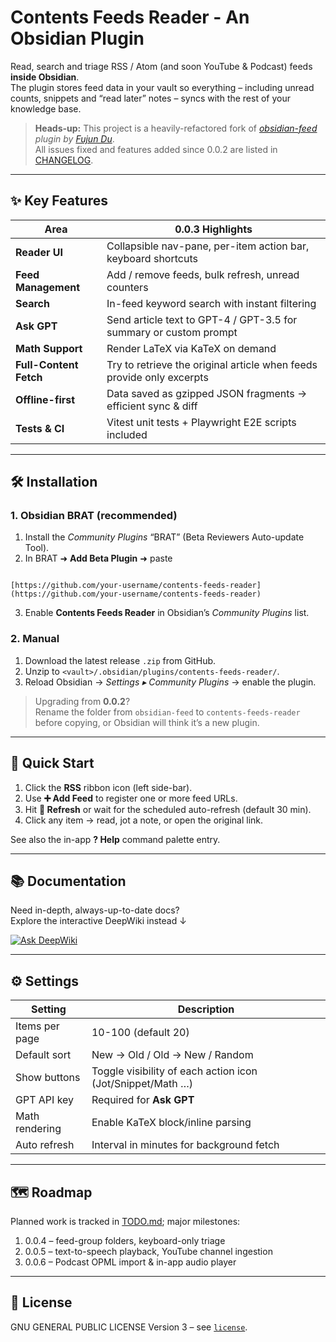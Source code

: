 # Contents Feeds Reader - An Obsidian Plugin

Read, search and triage RSS / Atom (and soon YouTube & Podcast) feeds **inside Obsidian**.  
The plugin stores feed data in your vault so everything – including unread counts, snippets and “read later” notes – syncs with the rest of your knowledge base.

> **Heads-up:** This project is a heavily-refactored fork of *[obsidian-feed](https://github.com/fjdu/obsidian-feed) plugin by [Fujun Du](https://github.com/fjdu)*.<br>
> All issues fixed and features added since 0.0.2 are listed in [CHANGELOG](./CHANGELOG.md).

---

## ✨ Key Features

| Area | 0.0.3 Highlights |
|------|------------------|
| **Reader UI** | Collapsible nav-pane, per-item action bar, keyboard shortcuts |
| **Feed Management** | Add / remove feeds, bulk refresh, unread counters |
| **Search** | In-feed keyword search with instant filtering |
| **Ask GPT** | Send article text to GPT-4 / GPT-3.5 for summary or custom prompt |
| **Math Support** | Render LaTeX via KaTeX on demand |
| **Full-Content Fetch** | Try to retrieve the original article when feeds provide only excerpts |
| **Offline-first** | Data saved as gzipped JSON fragments → efficient sync & diff |
| **Tests & CI** | Vitest unit tests + Playwright E2E scripts included |

---

## 🛠 Installation

### 1. Obsidian BRAT (recommended)
1. Install the *Community Plugins* “BRAT” (Beta Reviewers Auto-update Tool).
2. In BRAT ➜ **Add Beta Plugin** ➜ paste  
```

[https://github.com/your-username/contents-feeds-reader](https://github.com/your-username/contents-feeds-reader)

```
3. Enable **Contents Feeds Reader** in Obsidian’s *Community Plugins* list.

### 2. Manual
1. Download the latest release `.zip` from GitHub.
2. Unzip to `<vault>/.obsidian/plugins/contents-feeds-reader/`.
3. Reload Obsidian → *Settings ▸ Community Plugins* → enable the plugin.

> Upgrading from **0.0.2**?  
> Rename the folder from `obsidian-feed` to `contents-feeds-reader` before copying, or Obsidian will think it’s a new plugin.

---

## 🚀 Quick Start

1. Click the **RSS** ribbon icon (left side-bar).  
2. Use **➕ Add Feed** to register one or more feed URLs.  
3. Hit **🔄 Refresh** or wait for the scheduled auto-refresh (default 30 min).  
4. Click any item → read, jot a note, or open the original link.

See also the in-app **? Help** command palette entry.

---

## 📚 Documentation

Need in-depth, always-up-to-date docs?  
Explore the interactive DeepWiki instead ↓

[![Ask DeepWiki](https://deepwiki.com/badge.svg)](https://deepwiki.com/mryfmo/obsidian-feed)

---

## ⚙️ Settings

| Setting | Description |
|---------|-------------|
| Items per page | 10-100 (default 20) |
| Default sort | New → Old / Old → New / Random |
| Show buttons | Toggle visibility of each action icon (Jot/Snippet/Math …) |
| GPT API key | Required for **Ask GPT** |
| Math rendering | Enable KaTeX block/inline parsing |
| Auto refresh | Interval in minutes for background fetch |

---

## 🗺 Roadmap

Planned work is tracked in [TODO.md](./TODO.md); major milestones:

1. 0.0.4 – feed-group folders, keyboard-only triage  
2. 0.0.5 – text-to-speech playback, YouTube channel ingestion  
3. 0.0.6 – Podcast OPML import & in-app audio player

---

## 📝 License

GNU GENERAL PUBLIC LICENSE Version 3 – see [`license`](./license).
